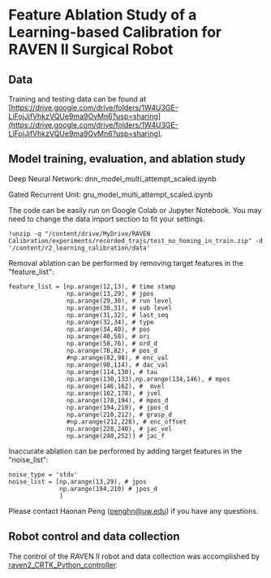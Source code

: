 # Feature Ablation Study of a Learning-based Calibration for RAVEN II Surgical Robot

## Data
Training and testing data can be found at [https://drive.google.com/drive/folders/1W4U3GE-LiFojJjfVhkzVQUe9ma9OvMn6?usp=sharing](https://drive.google.com/drive/folders/1W4U3GE-LiFojJjfVhkzVQUe9ma9OvMn6?usp=sharing).

## Model training, evaluation, and ablation study 
Deep Neural Network: dnn_model_multi_attempt_scaled.ipynb

Gated Recurrent Unit: gru_model_multi_attempt_scaled.ipynb

The code can be easily run on Google Colab or Jupyter Notebook. You may need to change the data import section to fit your settings.
```
!unzip -q "/content/drive/MyDrive/RAVEN Calibration/experiments/recorded_trajs/test_no_homing_in_train.zip" -d '/content/r2_learning_calibration/data'
```

Removal ablation can be performed by removing target features in the "feature_list":
```
feature_list = [np.arange(12,13), # time stamp
                np.arange(13,29), # jpos
                np.arange(29,30), # run level
                np.arange(30,31), # sub level
                np.arange(31,32), # last_seq
                np.arange(32,34), # type
                np.arange(34,40), # pos
                np.arange(40,58), # ori
                np.arange(58,76), # ord_d
                np.arange(76,82), # pos_d
                #np.arange(82,98), # enc_val
                np.arange(98,114), # dac_val
                np.arange(114,130), # tau
                np.arange(130,133),np.arange(134,146), # mpos
                np.arange(146,162), #  mvel
                np.arange(162,178), # jvel
                np.arange(178,194), # mpos_d
                np.arange(194,210), # jpos_d
                np.arange(210,212), # grasp_d
                #np.arange(212,228), # enc_offset
                np.arange(228,240), # jac_vel
                np.arange(240,252)] # jac_f
```

Inaccurate ablation can be performed by adding target features in the "noise_list":
```
noise_type = 'stdv'
noise_list = [np.arange(13,29), # jpos
              np.arange(194,210) # jpos_d
              ]
```

Please contact Haonan Peng (penghn@uw.edu) if you have any questions.

## Robot control and data collection
The control of the RAVEN II robot and data collection was accomplished by [raven2_CRTK_Python_controller](https://github.com/uw-biorobotics/raven2_CRTK_Python_controller/tree/main).



